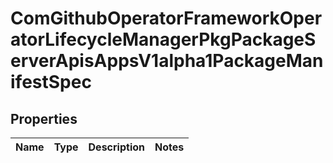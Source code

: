 
# ComGithubOperatorFrameworkOperatorLifecycleManagerPkgPackageServerApisAppsV1alpha1PackageManifestSpec

## Properties
Name | Type | Description | Notes
------------ | ------------- | ------------- | -------------



